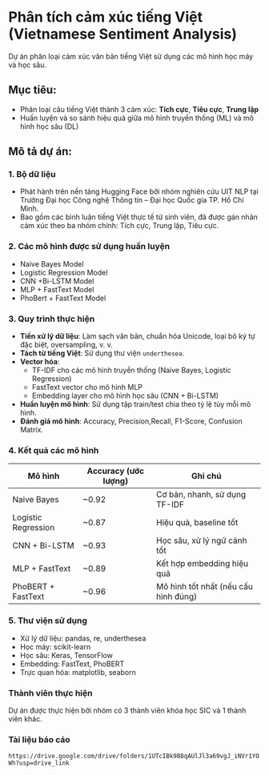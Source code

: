 # Phân tích cảm xúc tiếng Việt (Vietnamese Sentiment Analysis)

Dự án phân loại cảm xúc văn bản tiếng Việt sử dụng các mô hình học máy và học sâu.

## Mục tiêu:
- Phân loại câu tiếng Việt thành 3 cảm xúc: **Tích cực**, **Tiêu cực**, **Trung lập**
- Huấn luyện và so sánh hiệu quả giữa mô hình truyền thống (ML) và mô hình học sâu (DL)
  
## Mô tả dự án:
### 1. Bộ dữ liệu
- Phát hành trên nền tảng Hugging Face bởi nhóm nghiên cứu UIT NLP tại Trường Đại học Công nghệ Thông tin – Đại học Quốc gia TP. Hồ Chí Minh.
- Bao gồm các bình luận tiếng Việt thực tế từ sinh viên, đã được gán nhãn cảm xúc theo ba nhóm chính: Tích cực, Trung lập, Tiêu cực.
### 2. Các mô hình được sử dụng huấn luyện
  - Naive Bayes Model
  - Logistic Regression Model
  - CNN +Bi-LSTM Model
  - MLP + FastText Model
  - PhoBert + FastText Model
### 3. Quy trình thực hiện
  - **Tiền xử lý dữ liệu**: Làm sạch văn bản, chuẩn hóa Unicode, loại bỏ ký tự đặc biệt, oversampling, v. v.
  - **Tách từ tiếng Việt**: Sử dụng thư viện `underthesea`.
  - **Vector hóa**:
    - TF-IDF cho các mô hình truyền thống (Naive Bayes, Logistic Regression)
    - FastText vector cho mô hình MLP
    - Embedding layer cho mô hình học sâu (CNN + Bi-LSTM)
  - **Huấn luyện mô hình**: Sử dụng tập train/test chia theo tỷ lệ tùy mỗi mô hình.
  - **Đánh giá mô hình**: Accuracy, Precision,Recall, F1-Score, Confusion Matrix.
### 4. Kết quả các mô hình

| Mô hình                 | Accuracy (ước lượng) | Ghi chú                                      |
|------------------------|----------------------|----------------------------------------------|
| Naive Bayes            | ~0.92                | Cơ bản, nhanh, sử dụng TF-IDF                |
| Logistic Regression    | ~0.87                | Hiệu quả, baseline tốt                       |
| CNN + Bi-LSTM          | ~0.93                | Học sâu, xử lý ngữ cảnh tốt                 |
| MLP + FastText         | ~0.89                | Kết hợp embedding hiệu quả                   |
| PhoBERT + FastText     | ~0.96                | Mô hình tốt nhất (nếu cấu hình đúng)         |


### 5. Thư viện sử dụng
  - Xử lý dữ liệu: pandas, re, underthesea
  - Học máy: scikit-learn
  - Học sâu: Keras, TensorFlow
  - Embedding: FastText, PhoBERT
  - Trực quan hóa: matplotlib, seaborn

### Thành viên thực hiện
Dự án được thực hiện bởi nhóm có 3 thành viên khóa học SIC và 1 thành viên khác.

### Tài liệu báo cáo
`https://drive.google.com/drive/folders/1UTcIBk9B8qAUlJl3a69vgJ_iNVr1YOWh?usp=drive_link`
